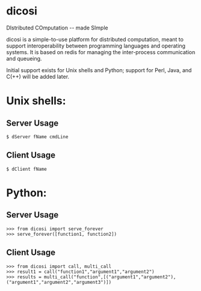 dicosi
======

DIstributed COmputation -- made SImple


dicosi is a simple-to-use platform for distributed computation, meant
to support interoperability between programming languages and operating
systems. It is based on redis for managing the inter-process
communication and queueing.

Initial support exists for Unix shells and Python; support for Perl, Java, and C(++)
will be added later.

# Unix shells:
## Server Usage
    $ dServer fName cmdLine 
    
## Client Usage
    $ dClient fName  

# Python:
## Server Usage
    >>> from dicosi import serve_forever
    >>> serve_forever([function1, function2])

## Client Usage
    >>> from dicosi import call, multi_call
    >>> result1 = call("function1","argument1","argument2")
    >>> results = multi_call("function",[("argument1","argument2"),("argument1","argument2","argument3")])

